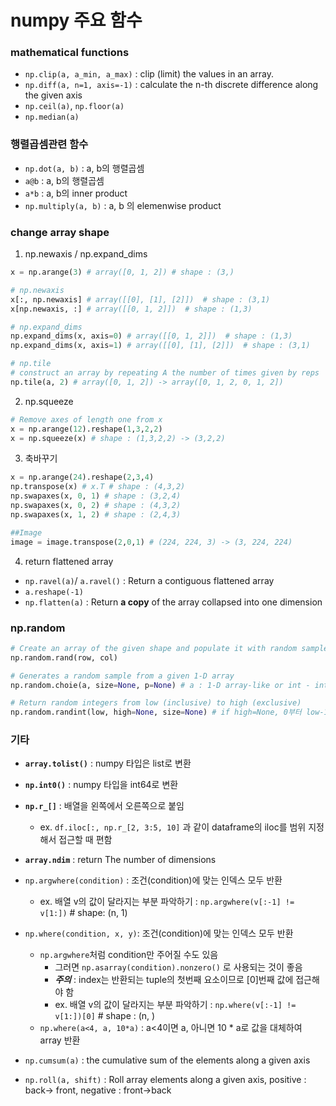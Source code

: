# numpy 주요 함수
### mathematical functions
- `np.clip(a, a_min, a_max)` : clip (limit) the values in an array.
- `np.diff(a, n=1, axis=-1)` : calculate the n-th discrete difference along the given axis
- `np.ceil(a)`, `np.floor(a)`
- `np.median(a)`

### 행렬곱셈관련 함수
- `np.dot(a, b)` : a, b의 행렬곱셈
- `a@b` : a, b의 행렬곱셈
- `a*b` : a, b의 inner product
- `np.multiply(a, b)` : a, b 의 elemenwise product



### change array shape
1. np.newaxis / np.expand_dims
```Python
x = np.arange(3) # array([0, 1, 2]) # shape : (3,)

# np.newaxis
x[:, np.newaxis] # array([[0], [1], [2]])  # shape : (3,1)
x[np.newaxis, :] # array([[0, 1, 2]])  # shape : (1,3)

# np.expand_dims
np.expand_dims(x, axis=0) # array([[0, 1, 2]])  # shape : (1,3)
np.expand_dims(x, axis=1) # array([[0], [1], [2]])  # shape : (3,1)

# np.tile
# construct an array by repeating A the number of times given by reps
np.tile(a, 2) # array([0, 1, 2]) -> array([0, 1, 2, 0, 1, 2])
```

2. np.squeeze
```Python
# Remove axes of length one from x
x = np.arange(12).reshape(1,3,2,2)
x = np.squeeze(x) # shape : (1,3,2,2) -> (3,2,2)
```

3. 축바꾸기
```Python
x = np.arange(24).reshape(2,3,4)
np.transpose(x) # x.T # shape : (4,3,2)
np.swapaxes(x, 0, 1) # shape : (3,2,4)
np.swapaxes(x, 0, 2) # shape : (4,3,2)
np.swapaxes(x, 1, 2) # shape : (2,4,3)

##Image
image = image.transpose(2,0,1) # (224, 224, 3) -> (3, 224, 224)
```

4. return flattened array
- `np.ravel(a)`/ `a.ravel()` : Return a contiguous flattened array
- `a.reshape(-1)`
- `np.flatten(a)` : Return **a copy** of the array collapsed into one dimension


### np.random
```Python
# Create an array of the given shape and populate it with random samples from a uniform distribution over [0, 1).
np.random.rand(row, col)

# Generates a random sample from a given 1-D array
np.random.choie(a, size=None, p=None) # a : 1-D array-like or int - int : np.arange(a)

# Return random integers from low (inclusive) to high (exclusive)
np.random.randint(low, high=None, size=None) # if high=None, 0부터 low-1까지의 숫자중 sampling
``` 

### 기타
- **`array.tolist()`** : numpy 타입은 list로 변환
- **`np.int0()`** : numpy 타입을 int64로 변환
- **`np.r_[]`** : 배열을 왼쪽에서 오른쪽으로 붙임
  - ex. `df.iloc[:, np.r_[2, 3:5, 10]` 과 같이 dataframe의 iloc를 범위 지정해서 접근할 때 편함

- **`array.ndim`** : return The number of dimensions 
- `np.argwhere(condition)` : 조건(condition)에 맞는 인덱스 모두 반환 
  - ex. 배열 v의 값이 달라지는 부분 파악하기 : `np.argwhere(v[:-1] != v[1:])`  # shape: (n, 1)
  
- `np.where(condition, x, y)`: 조건(condition)에 맞는 인덱스 모두 반환
  - `np.argwhere`처럼 condition만 주어질 수도 있음
    - 그러면 `np.asarray(condition).nonzero()` 로 사용되는 것이 좋음
    - ***주의*** : index는 반환되는 tuple의 첫번째 요소이므로 [0]번째 값에 접근해야 함
    - ex. 배열 v의 값이 달라지는 부분 파악하기 : `np.where(v[:-1] != v[1:])[0]` # shape : (n, )
  - `np.where(a<4, a, 10*a)` : a<4이면 a, 아니면 10 * a로 값을 대체하여 array 반환

- `np.cumsum(a)` : the cumulative sum of the elements along a given axis

- `np.roll(a, shift)` : Roll array elements along a given axis, positive : back-> front, negative : front->back
